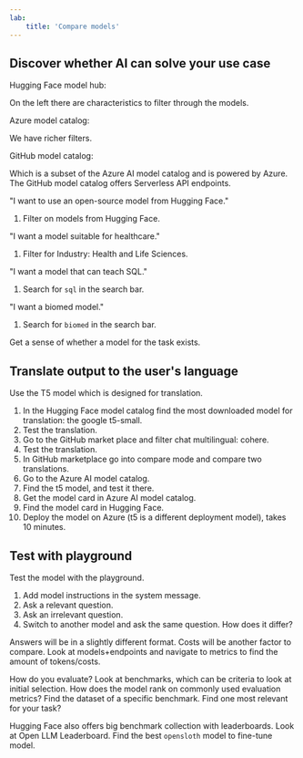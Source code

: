 ```yaml
---
lab:
    title: 'Compare models'
---
```


## Discover whether AI can solve your use case

Hugging Face model hub:

On the left there are characteristics to filter through the models.



Azure model catalog:

We have richer filters.

GitHub model catalog:

Which is a subset of the Azure AI model catalog and is powered by Azure. The GitHub model catalog offers Serverless API endpoints.

"I want to use an open-source model from Hugging Face."

1. Filter on models from Hugging Face.

"I want a model suitable for healthcare."

1. Filter for Industry: Health and Life Sciences.

"I want a model that can teach SQL."

1. Search for `sql` in the search bar.

"I want a biomed model."

1. Search for `biomed` in the search bar.

Get a sense of whether a model for the task exists.


## Translate output to the user's language

Use the T5 model which is designed for translation.

1. In the Hugging Face model catalog find the most downloaded model for translation: the google t5-small.
1. Test the translation.
1. Go to the GitHub market place and filter chat multilingual: cohere.
1. Test the translation.
1. In GitHub marketplace go into compare mode and compare two translations.
1. Go to the Azure AI model catalog.
1. Find the t5 model, and test it there.
1. Get the model card in Azure AI model catalog.
1. Find the model card in Hugging Face.
1. Deploy the model on Azure (t5 is a different deployment model), takes 10 minutes.

## Test with playground

Test the model with the playground.
1. Add model instructions in the system message.
1. Ask a relevant question.
1. Ask an irrelevant question.
1. Switch to another model and ask the same question. How does it differ?

Answers will be in a slightly different format.
Costs will be another factor to compare. Look at models+endpoints and navigate to metrics to find the amount of tokens/costs.

How do you evaluate?
Look at benchmarks, which can be criteria to look at initial selection.
How does the model rank on commonly used evaluation metrics?
Find the dataset of a specific benchmark. Find one most relevant for your task?

Hugging Face also offers big benchmark collection with leaderboards.
Look at Open LLM Leaderboard.
Find the best `opensloth` model to fine-tune model.

